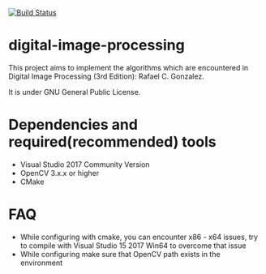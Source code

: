[![Build Status](https://travis-ci.org/OzanCansel/digital-image-processing.svg?branch=master)](https://travis-ci.org/OzanCansel/digital-image-processing)
# digital-image-processing

This project aims to implement the algorithms which are encountered in Digital Image Processing (3rd Edition): Rafael C. Gonzalez.

It is under GNU General Public License.

# Dependencies and required(recommended) tools
- Visual Studio 2017 Community Version
- OpenCV 3.x.x or higher
- CMake

# FAQ
- While configuring with cmake, you can encounter x86 - x64 issues, try to compile with Visual Studio 15 2017 Win64 to overcome that issue
- While configuring make sure that OpenCV path exists in the environment
